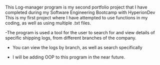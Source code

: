 This Log-manager program is my second portfolio project that I have completed during my Software Engineering Bootcamp with HyperionDev
This is my first project where I have attempted to use functions in my coding, as well as using multiple .txt files.

-The program is used a tool for the user to search for and view details of specific shipping logs, from different branches of the company.
- You can view the logs by branch, as well as search specifically

- I will be adding OOP to this program in the near future.
